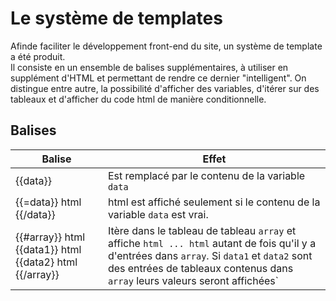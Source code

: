 # Le système de templates

Afinde faciliter le développement front-end du site, un système de template a été produit.  
Il consiste en un ensemble de balises supplémentaires, à utiliser en supplément d'HTML et permettant de rendre ce dernier "intelligent". On distingue entre autre, la possibilité d'afficher des variables, d'itérer sur des tableaux et d'afficher du code html de manière conditionnelle. 

## Balises 


| Balise | Effet |
|------|----|
| {{data}} | Est remplacé par le contenu de la variable `data` |
| {{=data}} html {{/data}} | html est affiché seulement si le contenu de la variable `data` est vrai. |
| {{#array}} html {{data1}} html {{data2} html {{/array}} | Itère dans le tableau de tableau  `array` et affiche `html ... html` autant de fois qu'il y a d'entrées dans `array`. Si `data1` et `data2` sont des entrées de tableaux contenus dans `array` leurs valeurs seront affichées` |

